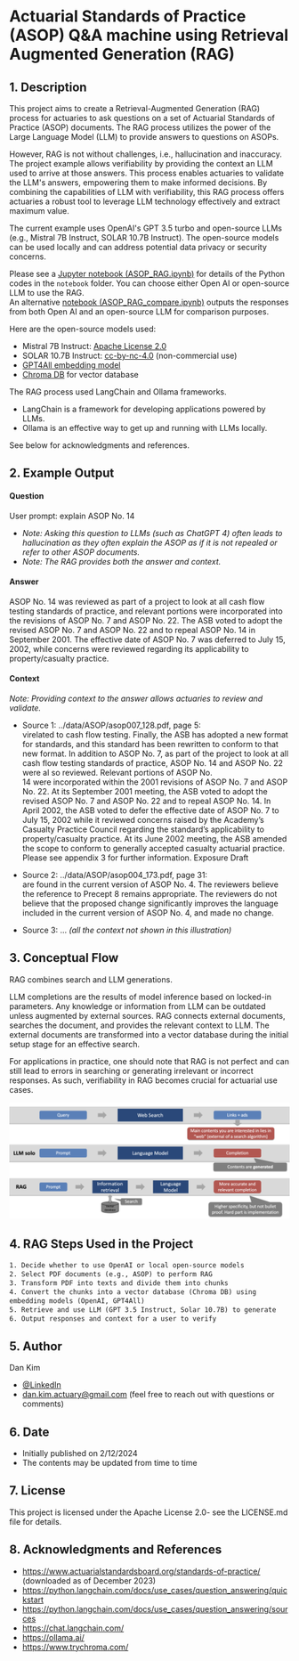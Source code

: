 # Actuarial Standards of Practice (ASOP) Q&A machine using Retrieval Augmented Generation (RAG)
## 1. Description
This project aims to create a Retrieval-Augmented Generation (RAG) process for actuaries to ask questions on a set of Actuarial Standards of Practice (ASOP) documents. The RAG process utilizes the power of the Large Language Model (LLM) to provide answers to questions on ASOPs.

However, RAG is not without challenges, i.e., hallucination and inaccuracy. The project example allows verifiability by providing the context an LLM used to arrive at those answers. This process enables actuaries to validate the LLM's answers, empowering them to make informed decisions. By combining the capabilities of LLM with verifiability, this RAG process offers actuaries a robust tool to leverage LLM technology effectively and extract maximum value.

The current example uses OpenAI's GPT 3.5 turbo and open-source LLMs (e.g., Mistral 7B Instruct, SOLAR 10.7B Instruct). The open-source models can be used locally and can address potential data privacy or security concerns.

Please see a [Jupyter notebook (ASOP_RAG.ipynb)](./notebook/ASOP_RAG.ipynb) for details of the Python codes in the `notebook` folder. You can choose either Open AI or open-source LLM to use the RAG.  
An alternative [notebook (ASOP_RAG_compare.ipynb)](./notebook/ASOP_RAG_compare.ipynb) outputs the responses from both Open AI and an open-source LLM for comparison purposes.

Here are the open-source models used:
- Mistral 7B Instruct: [Apache License 2.0](https://ollama.com/library/mistral/blobs/sha256:43070e2d4e532684de521b885f385d0841030efa2b1a20bafb76133a5e1379c1)
- SOLAR 10.7B Instruct: [cc-by-nc-4.0](https://huggingface.co/upstage/SOLAR-10.7B-Instruct-v1.0) (non-commercial use)
- [GPT4All embedding model](https://python.langchain.com/docs/integrations/text_embedding/gpt4all)
- [Chroma DB](https://www.trychroma.com/) for vector database

The RAG process used LangChain and Ollama frameworks.  
- LangChain is a framework for developing applications powered by LLMs.
- Ollama is an effective way to get up and running with LLMs locally. 

See below for acknowledgments and references.

## 2. Example Output

#### Question
User prompt: explain ASOP No. 14  
- *Note: Asking this question to LLMs (such as ChatGPT 4) often leads to hallucination as they often explain the ASOP as if it is not repealed or refer to other ASOP documents.*
- *Note: The RAG provides both the answer and context.*

#### Answer
ASOP No. 14 was reviewed as part of a project to look at all cash flow testing standards of practice, and relevant portions were incorporated into the revisions of ASOP No. 7 and ASOP No. 22. The ASB voted to adopt the revised ASOP No. 7 and ASOP No. 22 and to repeal ASOP No. 14 in September 2001. The effective date of ASOP No. 7 was deferred to July 15, 2002, while concerns were reviewed regarding its applicability to property/casualty practice.

#### Context
*Note: Providing context to the answer allows actuaries to review and validate.*
- Source 1: ../data/ASOP/asop007_128.pdf, page 5:  
virelated to cash flow testing. Finally, the ASB has adopted a new format for standards, and this standard has been rewritten to conform to that new format. In addition to ASOP No. 7, as part of the project to look at all cash flow testing standards of practice, ASOP No. 14 and ASOP No. 22 were al so reviewed. Relevant portions of ASOP No.  
14 were incorporated within the 2001 revisions of ASOP No. 7 and ASOP No. 22. At its September 2001 meeting, the ASB voted to adopt the revised ASOP No. 7 and ASOP No. 22 and to repeal ASOP No. 14. In April 2002, the ASB voted to defer the effective date of ASOP No. 7 to July 15, 2002 while it reviewed concerns raised by the Academy’s Casualty Practice Council regarding the standard’s applicability to property/casualty practice. At its June 2002 meeting, the ASB amended the scope to conform to generally accepted casualty actuarial practice. Please see appendix 3 for further information. Exposure Draft

- Source 2: ../data/ASOP/asop004_173.pdf, page 31:  
are found in the current version of ASOP No. 4. The reviewers believe the reference to Precept 8 remains appropriate. The reviewers do not believe that the proposed change significantly improves the language included in the current version of ASOP No. 4, and made no change.  

- Source 3: ... *(all the context not shown in this illustration)*

## 3. Conceptual Flow
RAG combines search and LLM generations.  

LLM completions are the results of model inference based on locked-in parameters. Any knowledge or information from LLM can be outdated unless augmented by external sources. RAG connects external documents, searches the document, and provides the relevant context to LLM. The external documents are transformed into a vector database during the initial setup stage for an effective search.  

For applications in practice, one should note that RAG is not perfect and can still lead to errors in searching or generating irrelevant or incorrect responses. As such, verifiability in RAG becomes crucial for actuarial use cases.

![RAG concept](./images/RAG_concept.png)

## 4. RAG Steps Used in the Project
    1. Decide whether to use OpenAI or local open-source models
    2. Select PDF documents (e.g., ASOP) to perform RAG
    3. Transform PDF into texts and divide them into chunks
    4. Convert the chunks into a vector database (Chroma DB) using embedding models (OpenAI, GPT4All)
    5. Retrieve and use LLM (GPT 3.5 Instruct, Solar 10.7B) to generate
    6. Output responses and context for a user to verify

## 5. Author
Dan Kim 

- [@LinkedIn](https://www.linkedin.com/in/dan-kim-4aaa4b36/)
- dan.kim.actuary@gmail.com (feel free to reach out with questions or comments)

## 6. Date
- Initially published on 2/12/2024
- The contents may be updated from time to time
  
## 7. License
This project is licensed under the Apache License 2.0- see the LICENSE.md file for details.

## 8. Acknowledgments and References
- https://www.actuarialstandardsboard.org/standards-of-practice/ (downloaded as of December 2023)
- https://python.langchain.com/docs/use_cases/question_answering/quickstart
- https://python.langchain.com/docs/use_cases/question_answering/sources
- https://chat.langchain.com/
- https://ollama.ai/
- https://www.trychroma.com/
